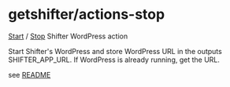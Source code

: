 # getshifter/actions-stop

[Start](https://github.com/marketplace/actions/start-shifter-wordpress) / [Stop](https://github.com/marketplace/actions/stop-shifter-wordpress) Shifter WordPress action


Start Shifter's WordPress and store WordPress URL in the outputs SHIFTER_APP_URL. If WordPress is already running, get the URL.

see [README](https://github.com/getshifter/actions)

